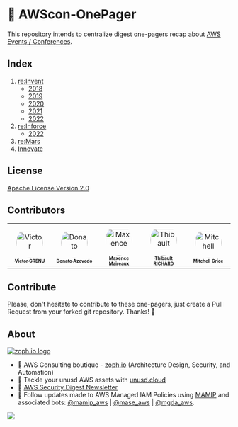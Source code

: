# 📝 AWScon-OnePager

This repository intends to centralize digest one-pagers recap about [AWS Events / Conferences](https://aws.amazon.com/events/).

## Index

1. [re:Invent](https://reinvent.awsevents.com/)
   - [2018](reinvent/reinvent-2018.md)
   - [2019](reinvent/reinvent-2019.md)
   - [2020](reinvent/reinvent-2020.md)
   - [2021](reinvent/reinvent-2021.md)
   - [2022](reinvent/reinvent-2022.md)
2. [re:Inforce](https://reinforce.awsevents.com/)
   - [2022](reinforce/reinforce-2022.md)
3. [re:Mars](https://remars.amazonevents.com/)
4. [Innovate](https://aws.amazon.com/events/aws-innovate/)

## License

[Apache License Version 2.0](LICENSE)

## Contributors

<table>
<tr>
    <td align="center" style="word-wrap: break-word; width: 90.0; height: 90.0">
        <a href=https://github.com/z0ph>
            <img src=https://avatars.githubusercontent.com/u/20846187?v=4 width="60;"  style="border-radius:50%;align-items:center;justify-content:center;overflow:hidden;padding-top:10px" alt=Victor GRENU/>
            <br />
            <sub style="font-size:10px"><b>Victor GRENU</b></sub>
        </a>
    </td>
    <td align="center" style="word-wrap: break-word; width: 90.0; height: 90.0">
        <a href=https://github.com/donatoaz>
            <img src=https://avatars.githubusercontent.com/u/127527?v=4 width="60;"  style="border-radius:50%;align-items:center;justify-content:center;overflow:hidden;padding-top:10px" alt=Donato Azevedo/>
            <br />
            <sub style="font-size:10px"><b>Donato Azevedo</b></sub>
        </a>
    </td>
    <td align="center" style="word-wrap: break-word; width: 90.0; height: 90.0">
        <a href=https://github.com/flemzord>
            <img src=https://avatars.githubusercontent.com/u/1952914?v=4 width="60;"  style="border-radius:50%;align-items:center;justify-content:center;overflow:hidden;padding-top:10px" alt=Maxence Maireaux/>
            <br />
            <sub style="font-size:10px"><b>Maxence Maireaux</b></sub>
        </a>
    </td>
    <td align="center" style="word-wrap: break-word; width: 90.0; height: 90.0">
        <a href=https://github.com/t-richard>
            <img src=https://avatars.githubusercontent.com/u/22999032?v=4 width="60;"  style="border-radius:50%;align-items:center;justify-content:center;overflow:hidden;padding-top:10px" alt=Thibault RICHARD/>
            <br />
            <sub style="font-size:10px"><b>Thibault RICHARD</b></sub>
        </a>
    </td>
    <td align="center" style="word-wrap: break-word; width: 90.0; height: 90.0">
        <a href=https://github.com/gricey432>
            <img src=https://avatars.githubusercontent.com/u/1611345?v=4 width="60;"  style="border-radius:50%;align-items:center;justify-content:center;overflow:hidden;padding-top:10px" alt=Mitchell Grice/>
            <br />
            <sub style="font-size:10px"><b>Mitchell Grice</b></sub>
        </a>
    </td>
</tr>
</table>


## Contribute

Please, don't hesitate to contribute to these one-pagers, just create a Pull Request from your forked git repository. Thanks! 🤝

## About

[![zoph.io logo](https://zoph.io/img/logo-right.png)](https://zoph.io)

- :brain: AWS Consulting boutique - [zoph.io](https://zoph.io) (Architecture Design, Security, and Automation)
- :money_with_wings: Tackle your unusd AWS assets with [unusd.cloud](https://unusd.cloud)
- :love_letter: [AWS Security Digest Newsletter](https://asd.zoph.io)
- :mag_right: Follow updates made to AWS Managed IAM Policies using [MAMIP](https://github.com/z0ph/MAMIP) and associated bots: [@mamip_aws](https://twitter.com/mamip_aws) | [@mase_aws](https://twitter.com/mase_aws) | [@mgda_aws](https://twitter.com/mgda_aws).


![](https://track.zoph.io/image/puCwRxwCB9TMY7KAbE6z.png)
